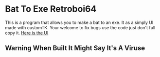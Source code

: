# Bat To Exe Retroboi64
This is a program that allows you to make a bat to an exe.
It as a simply UI made with customTK.
Your welcome to fix bugs use the code just don't full copy it.
[Here is the UI](image_2023-10-29_183537012.png)
## Warning When Built It Might Say It's A Viruse